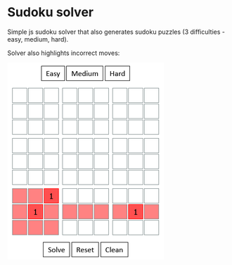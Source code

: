 # Sudoku solver
Simple js sudoku solver that also generates sudoku puzzles (3 difficulties - easy, medium, hard).

Solver also highlights incorrect moves:

![solver](./img/screen.png)
